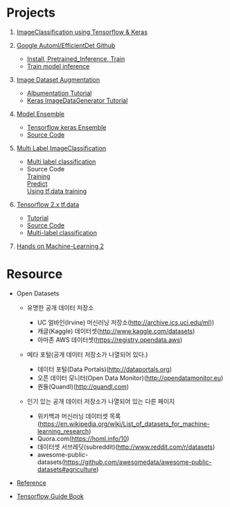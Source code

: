 # Projects

1. [ImageClassification using Tensorflow & Keras](https://github.com/pervin0527/ImageClassification)
   
2. [Google Automl/EfficientDet Github](https://github.com/google/automl/tree/master/efficientdet)  
   
   - [Install, Pretrained_Inference, Train](https://pervin0527.github.io/efficientdet/)
   - [Train model inference](https://pervin0527.github.io/efficientdet2/)

3. [Image Dataset Augmentation](https://github.com/pervin0527/Image_augmentation)
   - [Albumentation Tutorial](https://github.com/pervin0527/Image_augmentation/blob/master/source/albumentation_test.py)
   - [Keras ImageDataGenerator Tutorial](https://github.com/pervin0527/Image_augmentation/blob/master/source/keras_img_aug.py)

4. [Model Ensemble](https://pervin0527.github.io/ensemble/)
   - [Tensorflow keras Ensemble](https://www.tensorflow.org/guide/keras/functional)
   - [Source Code](https://github.com/pervin0527/pervinco/blob/master/source/assemble_train.py)

5. [Multi Label ImageClassification](https://pervin0527.github.io/multilabelclassification/)
    - [Multi label classification](https://www.analyticsvidhya.com/blog/2019/04/build-first-multi-label-image-classification-model-python/)
    - Source Code  
      [Training](https://github.com/pervin0527/pervinco/blob/master/source/multi_label_train.py)  
      [Predict](https://github.com/pervin0527/pervinco/blob/master/source/tf2_multi_label_predict.py)  
      [Using tf.data training](https://github.com/pervin0527/pervinco/blob/master/source/tf2_multi_label_classification.py)

6. [Tensorflow 2.x tf.data](https://pervin0527.github.io/tf2-data/)

   - [Tutorial](https://gist.github.com/pervin0527/e9af4e0faab83243cb7f26990cac77f8)  
   - [Source Code](https://github.com/pervin0527/pervinco/blob/master/source/tf2_image_classification.py)
   - [Multi-label classification](https://pervin0527.github.io/tf2-data2/)

7. [Hands on Machine-Learning 2](https://github.com/pervin0527/Hands_on_ML)

# Resource
  - Open Datasets
     - 유명한 공개 데이터 저장소
         - UC 얼바인(Irvine) 머신러닝 저장소(http://archive.ics.uci.edu/ml))
         - 캐글(Kaggle) 데이터셋(http://www.kaggle.com/datasets)
         - 아마존 AWS 데이터셋(https://registry.opendata.aws)

     - 메타 포털(공개 데이터 저장소가 나열되어 있다.)
         - 데이터 포털(Data Portals)(http://dataportals.org)
         - 오픈 데이터 모니터(Open Data Monitor)(http://opendatamonitor.eu)
         - 퀀들(Quandl)(http://quandl.com)

     - 인기 있는 공개 데이터 저장소가 나열되어 있는 다른 페이지
         - 위키백과 머신러닝 데이터셋 목록(https://en.wikipedia.org/wiki/List_of_datasets_for_machine-learning_research)
         - Quora.com(https://homl.info/10)
         - 데이터셋 서브레딧(subreddit)(http://www.reddit.com/r/datasets)
         - awesome-public-datasets(https://github.com/awesomedata/awesome-public-datasets#agriculture)
  
 - [Reference](https://github.com/pervin0527/pervinco/blob/master/reference.md)
 - [Tensorflow Guide Book](https://github.com/pervin0527/pervinco/blob/master/tensorflow_tutorial.md)